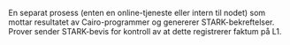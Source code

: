 En separat prosess (enten en online-tjeneste eller intern til nodet) som mottar resultatet av Cairo-programmer og genererer STARK-bekreftelser. Prover sender STARK-bevis for kontroll av at dette registrerer faktum på L1.
